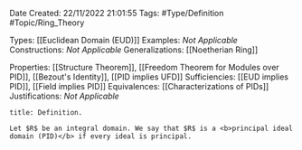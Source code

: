 <div class="topSpace"></div>

Date Created: 22/11/2022 21:01:55
Tags: #Type/Definition #Topic/Ring_Theory

Types: [[Euclidean Domain (EUD)]]
Examples: <i>Not Applicable</i>
Constructions: <i>Not Applicable</i>
Generalizations: [[Noetherian Ring]]

Properties: [[Structure Theorem]], [[Freedom Theorem for Modules over PID]], [[Bezout's Identity]], [[PID implies UFD]]
Sufficiencies: [[EUD implies PID]], [[Field implies PID]]
Equivalences: [[Characterizations of PIDs]]
Justifications: <i>Not Applicable</i>

``` ad-Definition
title: Definition.

Let $R$ be an integral domain. We say that $R$ is a <b>principal ideal domain (PID)</b> if every ideal is principal.

```
